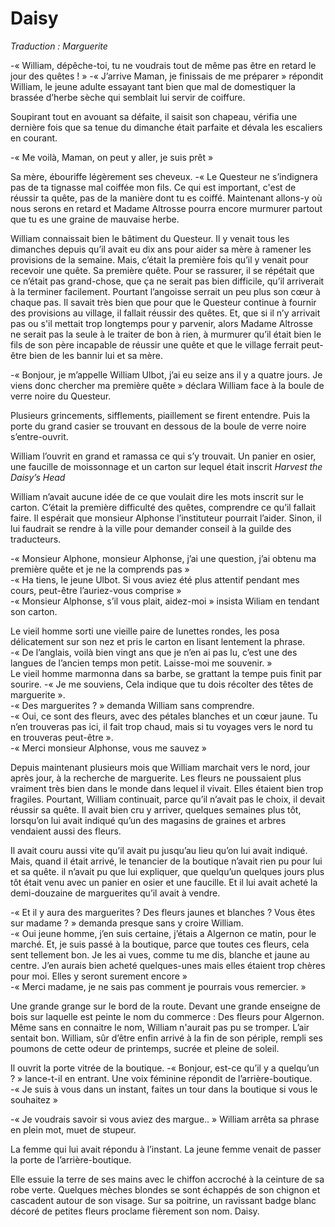 # Daisy 

*Traduction : Marguerite*

-« William, dépêche-toi, tu ne voudrais tout de même pas être en retard le jour des quêtes ! »
-« J’arrive Maman, je finissais de me préparer » répondit William, le jeune adulte essayant tant bien que mal de domestiquer la brassée d’herbe sèche qui semblait lui servir de coiffure. 

Soupirant tout en avouant sa défaite, il saisit son chapeau, vérifia une dernière fois que sa tenue du dimanche était parfaite et dévala les escaliers en courant. 

-« Me voilà, Maman, on peut y aller, je suis prêt » 

Sa mère, ébouriffe légèrement ses cheveux. 
-« Le Questeur ne s’indignera pas de ta tignasse mal coiffée mon fils. Ce qui est important, c'est de réussir ta quête, pas de la manière dont tu es coiffé. Maintenant allons-y où nous serons en retard et Madame Altrosse pourra encore murmurer partout que tu es une graine de mauvaise herbe. 

William connaissait bien le bâtiment du Questeur. Il y venait tous les dimanches depuis qu’il avait eu dix ans pour aider sa mère à ramener les provisions de la semaine. Mais, c’était la première fois qu’il y venait pour recevoir une quête. Sa première quête. Pour se rassurer, il se répétait que ce n’était pas grand-chose, que ça ne serait pas bien difficile, qu’il arriverait à la terminer facilement. Pourtant l’angoisse serrait un peu plus son cœur à chaque pas. Il savait très bien que pour que le Questeur continue à fournir des provisions au village, il fallait réussir des quêtes. Et, que si il n’y arrivait pas ou s'il mettait trop longtemps pour y parvenir, alors Madame Altrosse ne serait pas la seule à le traiter de bon à rien, à murmurer qu’il était bien le fils de son père incapable de réussir une quête et que le village ferrait peut-être bien de les bannir lui et sa mère.

-« Bonjour, je m’appelle William Ulbot, j’ai eu seize ans il y a quatre jours. Je viens donc chercher ma première quête » déclara William face à la boule de verre noire du Questeur. 

Plusieurs grincements, sifflements, piaillement se firent entendre.  Puis la porte du grand casier se trouvant en dessous de la boule de verre noire s’entre-ouvrit. 

William l’ouvrit en grand et ramassa ce qui s’y trouvait. Un panier en osier, une faucille de moissonnage et un carton sur lequel était inscrit *Harvest the Daisy’s Head*

William n’avait aucune idée de ce que voulait dire les mots inscrit sur le carton. C’était la première difficulté des quêtes, comprendre ce qu’il fallait faire. Il espérait que monsieur Alphonse l’instituteur pourrait l’aider. Sinon, il lui faudrait se rendre à la ville pour demander conseil à la guilde des traducteurs. 

-« Monsieur Alphone, monsieur Alphonse, j’ai une question, j’ai obtenu ma première quête et je ne la comprends pas »  
-« Ha tiens, le jeune Ulbot. Si vous aviez été plus attentif pendant mes cours, peut-être l’auriez-vous comprise »  
-« Monsieur Alphonse, s’il vous plait, aidez-moi » insista Wiliam en tendant son carton.  

Le vieil homme sorti une vieille paire de lunettes rondes, les posa délicatement sur son nez et pris le carton en lisant lentement la phrase.   
-« De l’anglais, voilà bien vingt ans que je n’en ai pas lu, c’est une des langues de l’ancien temps mon petit. Laisse-moi me souvenir. »  
Le vieil homme marmonna dans sa barbe, se grattant la tempe puis finit par sourire. 
-« Je me souviens, Cela indique que tu dois récolter des têtes de marguerite ».   
-« Des marguerites ? » demanda William sans comprendre.   
-« Oui, ce sont des fleurs, avec des pétales blanches et un cœur jaune. Tu n’en trouveras pas ici, il fait trop chaud, mais si tu voyages vers le nord tu en trouveras peut-être ».   
-« Merci monsieur Alphonse, vous me sauvez »   

Depuis maintenant plusieurs mois que William marchait vers le nord, jour après jour, à la recherche de marguerite. Les fleurs ne poussaient plus vraiment très bien dans le monde dans lequel il vivait. Elles étaient bien trop fragiles. Pourtant, William continuait, parce qu’il n’avait pas le choix, il devait réussir sa quête. Il avait bien cru y arriver, quelques semaines plus tôt, lorsqu’on lui avait indiqué qu’un des magasins de graines et arbres vendaient aussi des fleurs.   

Il avait couru aussi vite qu’il avait pu jusqu’au lieu qu’on lui avait indiqué. Mais, quand il était arrivé, le tenancier de la boutique n’avait rien pu pour lui et sa quête. il n’avait pu que lui expliquer, que quelqu’un quelques jours plus tôt était venu avec un panier en osier et une faucille. Et il lui avait acheté la demi-douzaine de marguerites qu’il avait à vendre. 

-« Et il y aura des marguerites ? Des fleurs jaunes et blanches ? Vous êtes sur madame ? » demanda presque sans y croire William.  
-« Oui jeune homme, j’en suis certaine, j’étais a Algernon ce matin, pour le marché. Et, je suis passé à la boutique, parce que toutes ces fleurs, cela sent tellement bon. Je les ai vues, comme tu me dis, blanche et jaune au centre. J’en aurais bien acheté quelques-unes mais elles étaient trop chères pour moi. Elles y seront surement encore »  
-« Merci madame, je ne sais pas comment je pourrais vous remercier. »

Une grande grange sur le bord de la route. Devant une grande enseigne de bois sur laquelle est peinte le nom du commerce : Des fleurs pour Algernon. Même sans en connaitre le nom, William n'aurait pas pu se tromper. L’air sentait bon. William, sûr d’être enfin arrivé à la fin de son périple, rempli ses poumons de cette odeur de printemps, sucrée et pleine de soleil. 

Il ouvrit la porte vitrée de la boutique. 
-« Bonjour, est-ce qu’il y a quelqu’un ? » lance-t-il en entrant. 
Une voix féminine répondit de l’arrière-boutique. 
-« Je suis à vous dans un instant, faites un tour dans la boutique si vous le souhaitez » 

-« Je voudrais savoir si vous aviez des margue.. »
William arrêta sa phrase en plein mot, muet de stupeur. 

La femme qui lui avait répondu à l’instant. La jeune femme venait de passer la porte de l’arrière-boutique. 

Elle essuie la terre de ses mains avec le chiffon accroché à la ceinture de sa robe verte. Quelques mèches blondes se sont échappés  de son chignon et cascadent autour de son visage. Sur sa poitrine, un ravissant badge blanc décoré de petites fleurs proclame fièrement son nom. Daisy. 

